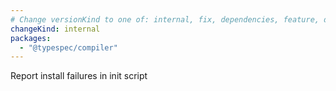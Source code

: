 ```yaml
---
# Change versionKind to one of: internal, fix, dependencies, feature, deprecation, breaking
changeKind: internal
packages:
  - "@typespec/compiler"
---
```


Report install failures in init script
